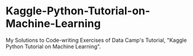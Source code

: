 # Kaggle-Python-Tutorial-on-Machine-Learning
My Solutions to Code-writing Exercises of Data Camp's Tutorial, "Kaggle Python Tutorial on Machine Learning".
